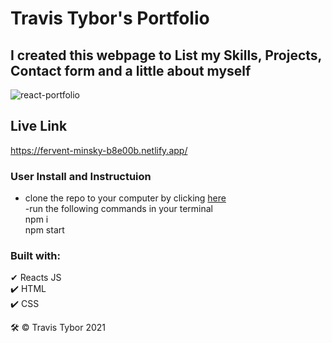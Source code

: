 # Travis Tybor's Portfolio

## I created this webpage to List my Skills, Projects, Contact form and a little about myself

![react-portfolio](https://user-images.githubusercontent.com/77369211/147795617-f7109812-3ae9-4f83-a546-b33d3a0225ab.jpg)

## Live Link

https://fervent-minsky-b8e00b.netlify.app/

###  User Install and Instructuion
- clone the repo to your computer by clicking [here](https://github.com/tygrski/portfolio-react)<br/>
-run the following commands in your terminal<br/>
npm i<br/>
npm start

### Built with: <br/>
✔ Reacts JS<br/>
✔️ HTML<br/>
✔️ CSS


🛠️ © Travis Tybor 2021

